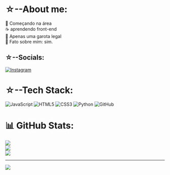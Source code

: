 # ☆--About me:
👯 Começando na área <br>☕ aprendendo front-end<br>💬 Apenas uma garota legal<br>🌹 Fato sobre mim: sim. 


## ☆--Socials:
[![Instagram](https://img.shields.io/badge/Instagram-%23E4405F.svg?logo=Instagram&logoColor=white)](https://instagram.com/geo_sz__) 

# ☆--Tech Stack:
![JavaScript](https://img.shields.io/badge/javascript-%23323330.svg?style=for-the-badge&logo=javascript&logoColor=%23F7DF1E) ![HTML5](https://img.shields.io/badge/html5-%23E34F26.svg?style=for-the-badge&logo=html5&logoColor=white) ![CSS3](https://img.shields.io/badge/css3-%231572B6.svg?style=for-the-badge&logo=css3&logoColor=white) ![Python](https://img.shields.io/badge/python-3670A0?style=for-the-badge&logo=python&logoColor=ffdd54) ![GitHub](https://img.shields.io/badge/github-%23121011.svg?style=for-the-badge&logo=github&logoColor=white)
# 📊 GitHub Stats:
![](https://github-readme-stats.vercel.app/api?username=Vanna-yayy&theme=rose_pine&hide_border=false&include_all_commits=false&count_private=false)<br/>
![](https://github-readme-streak-stats.herokuapp.com/?user=Vanna-yayy&theme=rose_pine&hide_border=false)<br/>
![](https://github-readme-stats.vercel.app/api/top-langs/?username=Vanna-yayy&theme=rose_pine&hide_border=false&include_all_commits=false&count_private=false&layout=compact)

---
[![](https://visitcount.itsvg.in/api?id=Vanna-yayy&icon=9&color=6)](https://visitcount.itsvg.in)

<!-- Proudly created with GPRM ( https://gprm.itsvg.in ) -->
